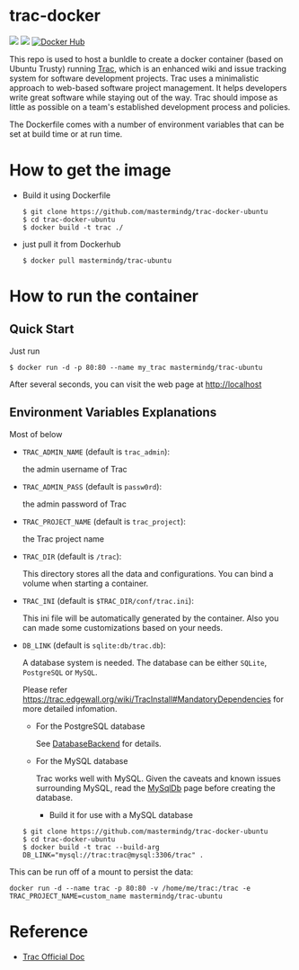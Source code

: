 # trac-docker

[![](https://images.microbadger.com/badges/version/mastermindg/trac.svg)](https://hub.docker.com/r/mastermindg/trac/ "Get your own version badge on microbadger.com")
[![](https://images.microbadger.com/badges/image/mastermindg/trac.svg)](https://hub.docker.com/r/mastermindg/trac/)
[![Docker Hub](http://img.shields.io/docker/pulls/mastermindg/trac.svg)](https://hub.docker.com/r/mastermindg/trac/)

This repo is used to host a bunldle to create a docker container (based on
Ubuntu Trusty) running [Trac](http://trac.edgewall.org),
which is an enhanced wiki and issue tracking system for software development
projects. Trac uses a minimalistic approach to web-based software project
management. It helps developers write great software while staying out of
the way. Trac should impose as little as possible on a team's established
development process and policies.

The Dockerfile comes with a number of environment variables that can be set at build time or at run time.

# How to get the image

* Build it using Dockerfile

    ```ssh
    $ git clone https://github.com/mastermindg/trac-docker-ubuntu
    $ cd trac-docker-ubuntu
    $ docker build -t trac ./
    ```

* just pull it from Dockerhub

    ```
    $ docker pull mastermindg/trac-ubuntu
    ```


# How to run the container

## Quick Start

Just run

```
$ docker run -d -p 80:80 --name my_trac mastermindg/trac-ubuntu
```

After several seconds, you can visit the web page at
<http://localhost>

## Environment Variables Explanations

Most of below

* `TRAC_ADMIN_NAME` (default is `trac_admin`):

    the admin username of Trac

* `TRAC_ADMIN_PASS` (default is `passw0rd`):

    the admin password of Trac

* `TRAC_PROJECT_NAME` (default is `trac_project`):

    the Trac project name

* `TRAC_DIR` (default is `/trac`):

    This directory stores all the data and configurations. You can bind a volume
    when starting a container.

* `TRAC_INI` (default is `$TRAC_DIR/conf/trac.ini`):

    This ini file will be automatically generated by the container.
    Also you can made some customizations based on your needs.

* `DB_LINK` (default is `sqlite:db/trac.db`):

    A database system is needed. The database can be either `SQLite`,
    `PostgreSQL` or `MySQL`.

    Please refer <https://trac.edgewall.org/wiki/TracInstall#MandatoryDependencies>
    for more detailed infomation.

    * For the PostgreSQL database

        See [DatabaseBackend](https://trac.edgewall.org/intertrac/DatabaseBackend%23Postgresql) for details.

    * For the MySQL database

        Trac works well with MySQL.
        Given the caveats and known issues surrounding MySQL,
        read the [MySqlDb](https://trac.edgewall.org/intertrac/MySqlDb) page
        before creating the database.
        
        * Build it for use with a MySQL database

    ```ssh
    $ git clone https://github.com/mastermindg/trac-docker-ubuntu
    $ cd trac-docker-ubuntu
    $ docker build -t trac --build-arg DB_LINK="mysql://trac:trac@mysql:3306/trac" .
    ``` 


This can be run off of a mount to persist the data:

```
docker run -d --name trac -p 80:80 -v /home/me/trac:/trac -e TRAC_PROJECT_NAME=custom_name mastermindg/trac-ubuntu
```

# Reference

* [Trac Official Doc](https://trac.edgewall.org/wiki/TracGuide)
